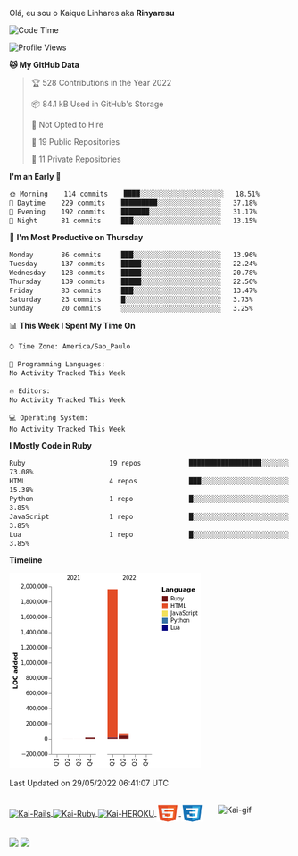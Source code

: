Olá, eu sou o Kaique Linhares aka <strong>Rinyaresu</strong>

<!--START_SECTION:waka-->
![Code Time](http://img.shields.io/badge/Code%20Time-0%20secs-blue)

![Profile Views](http://img.shields.io/badge/Profile%20Views-0-blue)

**🐱 My GitHub Data** 

> 🏆 528 Contributions in the Year 2022
 > 
> 📦 84.1 kB Used in GitHub's Storage 
 > 
> 🚫 Not Opted to Hire
 > 
> 📜 19 Public Repositories 
 > 
> 🔑 11 Private Repositories  
 > 
**I'm an Early 🐤** 

```text
🌞 Morning    114 commits    ████░░░░░░░░░░░░░░░░░░░░░   18.51% 
🌆 Daytime    229 commits    █████████░░░░░░░░░░░░░░░░   37.18% 
🌃 Evening    192 commits    ███████░░░░░░░░░░░░░░░░░░   31.17% 
🌙 Night      81 commits     ███░░░░░░░░░░░░░░░░░░░░░░   13.15%

```
📅 **I'm Most Productive on Thursday** 

```text
Monday       86 commits     ███░░░░░░░░░░░░░░░░░░░░░░   13.96% 
Tuesday      137 commits    █████░░░░░░░░░░░░░░░░░░░░   22.24% 
Wednesday    128 commits    █████░░░░░░░░░░░░░░░░░░░░   20.78% 
Thursday     139 commits    █████░░░░░░░░░░░░░░░░░░░░   22.56% 
Friday       83 commits     ███░░░░░░░░░░░░░░░░░░░░░░   13.47% 
Saturday     23 commits     █░░░░░░░░░░░░░░░░░░░░░░░░   3.73% 
Sunday       20 commits     ░░░░░░░░░░░░░░░░░░░░░░░░░   3.25%

```


📊 **This Week I Spent My Time On** 

```text
⌚︎ Time Zone: America/Sao_Paulo

💬 Programming Languages: 
No Activity Tracked This Week

🔥 Editors: 
No Activity Tracked This Week

💻 Operating System: 
No Activity Tracked This Week

```

**I Mostly Code in Ruby** 

```text
Ruby                     19 repos            ██████████████████░░░░░░░   73.08% 
HTML                     4 repos             ███░░░░░░░░░░░░░░░░░░░░░░   15.38% 
Python                   1 repo              █░░░░░░░░░░░░░░░░░░░░░░░░   3.85% 
JavaScript               1 repo              █░░░░░░░░░░░░░░░░░░░░░░░░   3.85% 
Lua                      1 repo              █░░░░░░░░░░░░░░░░░░░░░░░░   3.85%

```


**Timeline**

![Chart not found](https://raw.githubusercontent.com/Rinyaresu/Rinyaresu/main/charts/bar_graph.png) 


 Last Updated on 29/05/2022 06:41:07 UTC
<!--END_SECTION:waka-->

<div style="display: inline_block"><br>
  <a href="https://rubyonrails.org/" target="_blank"><img align="center" alt="Kai-Rails"  src="https://img.shields.io/badge/Ruby_on_Rails-CC0000?style=for-the-badge&logo=ruby-on-rails&logoColor=white">
  <a href="https://www.ruby-lang.org/en/about/" target="_blank"><img align="center" alt="Kai-Ruby"  src="https://img.shields.io/badge/Ruby-CC342D?style=for-the-badge&logo=ruby&logoColor=white">
  <a href="https://devcenter.heroku.com/" target="_blank"><img align="center" alt="Kai-HEROKU" src="https://img.shields.io/badge/Heroku-430098?style=for-the-badge&logo=heroku&logoColor=white">
  <a href="https://developer.mozilla.org/en-US/docs/Web/HTML" target="_blank"><img align="center" alt="Kai-HTML" height="30" width="40" src="https://raw.githubusercontent.com/devicons/devicon/master/icons/html5/html5-original.svg">
  <a href="https://developer.mozilla.org/en-US/docs/Web/CSS" target="_blank"><img align="center" alt="Kai-CSS" height="30" width="40" src="https://raw.githubusercontent.com/devicons/devicon/master/icons/css3/css3-original.svg">
  <img align="right" alt="Kai-gif" height="130" width="130" src="https://cdn.discordapp.com/attachments/617877152221757534/882333123449327646/Webp.net-gifmaker.gif">
</div>
  
##

<div>
  <a href="https://www.instagram.com/kaique_sousa15/" target="_blank"><img src="https://img.shields.io/badge/-Instagram-%23E4405F?style=for-the-badge&logo=instagram&logoColor=white" target="_blank"></a>
  <a href="https://www.linkedin.com/in/kaique-linhares-25a840208/" target="_blank"><img src="https://img.shields.io/badge/-LinkedIn-%230077B5?style=for-the-badge&logo=linkedin&logoColor=white" target="_blank"></a>
</div>
